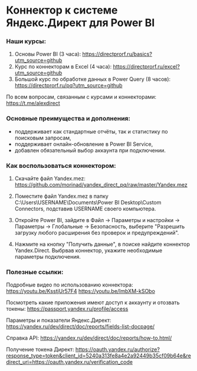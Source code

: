# Коннектор к системе Яндекс.Директ для Power BI

### Наши курсы:
1) Основы Power BI (3 часа): https://directprorf.ru/basics?utm_source=github
2) Курс по коннекторам в Excel (4 часа): https://directprorf.ru/excel?utm_source=github
3) Большой курс по обработке данных в Power Query (8 часов): https://directprorf.ru/pq?utm_source=github

По всем вопросам, связанным с курсами и коннекторами: https://t.me/alexdirect

### Основные преимущества и дополнения:
- поддерживает как стандартные отчёты, так и статистику по поисковым запросам,
- поддерживает онлайн-обновление в Power BI Service,
- добавлен обязательный выбор аккаунта при подключении.


### Как воспользоваться коннектором:

1) Скачайте файл Yandex.mez: https://github.com/morinad/yandex_direct_pq/raw/master/Yandex.mez

2) Поместите файл Yandex.mez в папку C:\Users\USERNAME\Documents\Power BI Desktop\Custom Connectors, подставив USERNAME своего компьютера.

3) Откройте Power BI, зайдите в Файл -> Параметры и настройки -> Параметры -> Глобальные -> Безопасность, выберите "Разрешить загрузку любого расширения без проверок и предупреждений".

4) Нажмите на кнопку "Получить данные", в поиске найдите коннектор Yandex.Direct. 
Выбрвав коннектор, укажите необходимые параметры подключения.

### Полезные ссылки:
Подробные видео по использованию коннектора: 
https://youtu.be/KsstjUr57F4
https://youtu.be/ImbXM-kSObo

Посмотреть какие приложения имеют доступ к аккаунту и отозвать токены: https://passport.yandex.ru/profile/access 

Параметры и показатели Яндекс.Директ: https://yandex.ru/dev/direct/doc/reports/fields-list-docpage/

Справка API: https://yandex.ru/dev/direct/doc/reports/how-to.html/

Получение токена Директ: https://oauth.yandex.ru/authorize?response_type=token&client_id=5240a313fe8a4e2a92449b35cf09b64e&redirect_uri=https://oauth.yandex.ru/verification_code

